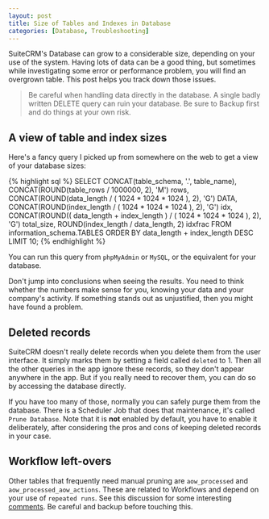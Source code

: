 ```yaml
---
layout: post
title: Size of Tables and Indexes in Database
categories: [Database, Troubleshooting]
---
```


SuiteCRM's Database can grow to a considerable size, depending on your use of the system. Having lots of data can be a good thing, but sometimes while investigating some error or performance problem, you will find an overgrown table. This post helps you track down those issues.

> Be careful when handling data directly in the database. A single badly written DELETE query can ruin your database. Be sure to Backup first and do things at your own risk.

## A view of table and index sizes ##

Here's a fancy query I picked up from somewhere on the web to get a view of your database sizes:

{% highlight sql %}
SELECT CONCAT(table_schema, '.', table_name),
       CONCAT(ROUND(table_rows / 1000000, 2), 'M')                                    rows,
       CONCAT(ROUND(data_length / ( 1024 * 1024 * 1024 ), 2), 'G')                    DATA,
       CONCAT(ROUND(index_length / ( 1024 * 1024 * 1024 ), 2), 'G')                   idx,
       CONCAT(ROUND(( data_length + index_length ) / ( 1024 * 1024 * 1024 ), 2), 'G') total_size,
       ROUND(index_length / data_length, 2)                                           idxfrac
FROM   information_schema.TABLES
ORDER  BY data_length + index_length DESC
LIMIT  10;
{% endhighlight %}

You can run this query from `phpMyAdmin` or `MySQL`, or the equivalent for your database.

Don't jump into conclusions when seeing the results. You need to think whether the numbers make sense for you, knowing your data and your company's activity. If something stands out as unjustified, then you might have found a problem.

## Deleted records ##

SuiteCRM doesn't really delete records when you delete them from the user interface. It simply marks them by setting a field called `deleted` to 1. Then all the other queries in the app ignore these records, so they don't appear anywhere in the app. But if you really need to recover them, you can do so by accessing the database directly.

If you have too many of those, normally you can safely purge them from the database. There is a Scheduler Job that does that maintenance, it's called `Prune Database`. Note that it is **not** enabled by default, you have to enable it deliberately, after considering the pros and cons of keeping deleted records in your case.

## Workflow left-overs ##

Other tables that frequently need manual pruning are `aow_processed` and `aow_processed_aow_actions`. These are related to Workflows and depend on your use of `repeated runs`. See this discussion for some interesting [comments](https://github.com/salesagility/SuiteCRM/issues/3328#issuecomment-290490251). Be careful and backup before touching this.

